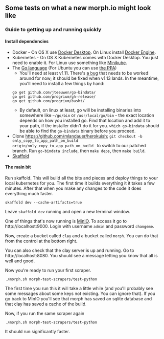 ## Some tests on what a new morph.io might look like

### Guide to getting up and running quickly

#### Install dependencies

* Docker - On OS X use [Docker Desktop](https://docs.docker.com/docker-for-mac/install/). On Linux install [Docker Engine](https://docs.docker.com/install/linux/docker-ce/ubuntu/).
* Kubernetes - On OS X Kubernetes comes with Docker Desktop. You just need to enable it. For Linux use something like [Minikube](https://kubernetes.io/docs/setup/learning-environment/minikube/).
* The [Go language](https://golang.org/doc/install) (For Ubuntu you can use [the PPA](https://github.com/golang/go/wiki/Ubuntu))
  * You'll need at least v1.11. There's [a bug](https://github.com/golang/go/issues/27215) that needs to be worked around for now; it should be fixed when v1.13 lands. In the meantime, you'll need to install a few things by hand:
  ````
  go get github.com/jteeuwen/go-bindata/
  go get github.com/progrium/gh-release/
  go get github.com/progrium/basht/
  ````
  * By default, on linux at least, go will be installing binaries into somewhere like `~/go/bin` or `/usr/local/go/bin` - the exact location depends on how you installed go. Find that location and add it to your path, if the installer didn't do it for you. `which go-bindata` should be able to find the `go-bindata` binary before you proceed.
* Clone https://github.com/mlandauer/herokuish; `git checkout -b only_copy_to_app_path_on_build origin/only_copy_to_app_path_on_build ` to switch to our patched branch. Run `go-bindata include`, then `make deps`, then `make build`.
* [Skaffold](https://skaffold.dev/docs/getting-started/)

#### The main bit

Run skaffold. This will build all the bits and pieces and deploy things to your local kubernetes for you. The first time it builds everything it it takes a few minutes. After that when you make any changes to the code it does everything much faster.
```
skaffold dev --cache-artifacts=true
```

Leave `skaffold dev` running and open a new terminal window.

One of things that's now running is [MinIO](https://min.io/). To access it go to http://localhost:9000. Login with username `admin` and password `changeme`.

Now, create a bucket called `clay` and a bucket called `morph`. You can do that from the control at the bottom right.

You can also check that the clay server is up and running. Go to http://localhost:8080. You should see a message letting you know that all is well and good.

Now you're ready to run your first scraper.

```
./morph.sh morph-test-scrapers/test-python
```

The first time you run this it will take a little while (and you'll probably see some messages about some keys not existing. You can ignore that). If you go back to MinIO you'll see that morph has saved an sqlite database and that clay has saved a cache of the build.

Now, if you run the same scraper again

```
./morph.sh morph-test-scrapers/test-python
```

It should run significantly faster.

